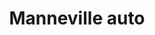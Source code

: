 ---
title: "Manneville auto"
url: /manneville-la-goupil/manneville-auto/
shop: réparation de voitures
---